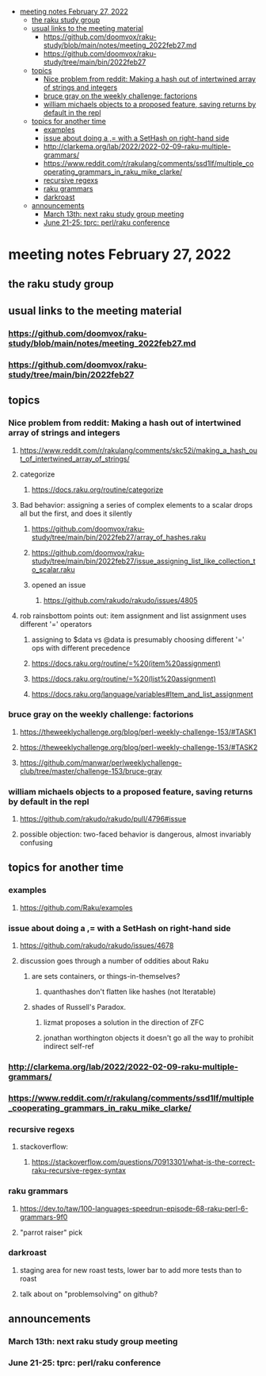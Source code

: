 - [meeting notes February 27, 2022](#org3eb18c1)
  - [the raku study group](#orgf576887)
  - [usual links to the meeting material](#org8d51a92)
    - [<https://github.com/doomvox/raku-study/blob/main/notes/meeting_2022feb27.md>](#org3826ab1)
    - [<https://github.com/doomvox/raku-study/tree/main/bin/2022feb27>](#org610a642)
  - [topics](#orgac7150f)
    - [Nice problem from reddit: Making a hash out of intertwined array of strings and integers](#org9c42f33)
    - [bruce gray on the weekly challenge: factorions](#org4e8a36a)
    - [william michaels objects to a proposed feature, saving returns by default in the repl](#org550233b)
  - [topics for another time](#org023916a)
    - [examples](#org3ba7059)
    - [issue about doing a ,= with a SetHash on right-hand side](#org8a1ae95)
    - [<http://clarkema.org/lab/2022/2022-02-09-raku-multiple-grammars/>](#org1cd88b1)
    - [<https://www.reddit.com/r/rakulang/comments/ssd1lf/multiple_cooperating_grammars_in_raku_mike_clarke/>](#org31ac9a7)
    - [recursive regexs](#org187395e)
    - [raku grammars](#orgc9b410d)
    - [darkroast](#org99d3e78)
  - [announcements](#orgfbecf32)
    - [March 13th: next raku study group meeting](#org4ef58e0)
    - [June 21-25: tprc: perl/raku conference](#org271bac2)


<a id="org3eb18c1"></a>

# meeting notes February 27, 2022


<a id="orgf576887"></a>

## the raku study group


<a id="org8d51a92"></a>

## usual links to the meeting material


<a id="org3826ab1"></a>

### <https://github.com/doomvox/raku-study/blob/main/notes/meeting_2022feb27.md>


<a id="org610a642"></a>

### <https://github.com/doomvox/raku-study/tree/main/bin/2022feb27>


<a id="orgac7150f"></a>

## topics


<a id="org9c42f33"></a>

### Nice problem from reddit: Making a hash out of intertwined array of strings and integers

1.  <https://www.reddit.com/r/rakulang/comments/skc52i/making_a_hash_out_of_intertwined_array_of_strings/>

2.  categorize

    1.  <https://docs.raku.org/routine/categorize>

3.  Bad behavior: assigning a series of complex elements to a scalar drops all but the first, and does it silently

    1.  <https://github.com/doomvox/raku-study/tree/main/bin/2022feb27/array_of_hashes.raku>
    
    2.  <https://github.com/doomvox/raku-study/tree/main/bin/2022feb27/issue_assigning_list_like_collection_to_scalar.raku>
    
    3.  opened an issue
    
        1.  <https://github.com/rakudo/rakudo/issues/4805>

4.  rob rainsbottom points out: item assignment and list assignment uses different '=' operators

    1.  assigning to $data vs @data is presumably choosing different '=' ops with different precedence
    
    2.  <https://docs.raku.org/routine/=%20(item%20assignment)>
    
    3.  <https://docs.raku.org/routine/=%20(list%20assignment)>
    
    4.  <https://docs.raku.org/language/variables#Item_and_list_assignment>


<a id="org4e8a36a"></a>

### bruce gray on the weekly challenge: factorions

1.  <https://theweeklychallenge.org/blog/perl-weekly-challenge-153/#TASK1>

2.  <https://theweeklychallenge.org/blog/perl-weekly-challenge-153/#TASK2>

3.  <https://github.com/manwar/perlweeklychallenge-club/tree/master/challenge-153/bruce-gray>


<a id="org550233b"></a>

### william michaels objects to a proposed feature, saving returns by default in the repl

1.  <https://github.com/rakudo/rakudo/pull/4796#issue>

2.  possible objection: two-faced behavior is dangerous, almost invariably confusing


<a id="org023916a"></a>

## topics for another time


<a id="org3ba7059"></a>

### examples

1.  <https://github.com/Raku/examples>


<a id="org8a1ae95"></a>

### issue about doing a ,= with a SetHash on right-hand side

1.  <https://github.com/rakudo/rakudo/issues/4678>

2.  discussion goes through a number of oddities about Raku

    1.  are sets containers, or things-in-themselves?
    
        1.  quanthashes don't flatten like hashes (not Iteratable)
    
    2.  shades of Russell's Paradox.
    
        1.  lizmat proposes a solution in the direction of ZFC
        
        2.  jonathan worthington objects it doesn't go all the way to prohibit indirect self-ref


<a id="org1cd88b1"></a>

### <http://clarkema.org/lab/2022/2022-02-09-raku-multiple-grammars/>


<a id="org31ac9a7"></a>

### <https://www.reddit.com/r/rakulang/comments/ssd1lf/multiple_cooperating_grammars_in_raku_mike_clarke/>


<a id="org187395e"></a>

### recursive regexs

1.  stackoverflow:

    1.  <https://stackoverflow.com/questions/70913301/what-is-the-correct-raku-recursive-regex-syntax>


<a id="orgc9b410d"></a>

### raku grammars

1.  <https://dev.to/taw/100-languages-speedrun-episode-68-raku-perl-6-grammars-9f0>

2.  "parrot raiser" pick


<a id="org99d3e78"></a>

### darkroast

1.  staging area for new roast tests, lower bar to add more tests than to roast

2.  talk about on "problemsolving" on github?


<a id="orgfbecf32"></a>

## announcements


<a id="org4ef58e0"></a>

### March 13th: next raku study group meeting


<a id="org271bac2"></a>

### June 21-25: tprc: perl/raku conference
